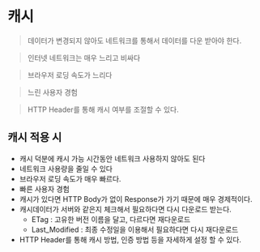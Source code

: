 # 캐시

> 데이터가 변경되지 않아도 네트워크를 통해서 데이터를 다운 받아야 한다.

> 인터넷 네트워크는 매우 느리고 비싸다

> 브라우저 로딩 속도가 느리다

> 느린 사용자 경험

> HTTP Header를 통해 캐시 여부를 조절할 수 있다.

## 캐시 적용 시

- 캐시 덕분에 캐시 가능 시간동안 네트워크 사용하지 않아도 된다
- 네트워크 사용량을 줄일 수 있다
- 브라우저 로딩 속도가 매우 빠르다.
- 빠른 사용자 경험
- 캐시가 있다면 HTTP Body가 없이 Response가 가기 때문에 매우 경제적이다.
- 캐시데이터가 서버와 같은지 체크해서 필요하다면 다시 다운로드 받는다.
    - ETag : 고유한 버전 이름을 달고, 다르다면 재다운로드
    - Last_Modified : 최종 수정일을 이용해서 필요하다면 다시 재다운로드
- HTTP Header를 통해 캐시 방법, 인증 방법 등을 자세하게 설정 할 수 있다.